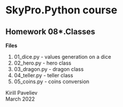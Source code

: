 # SkyPro.Python course
## Homework 08*.Classes

**Files**
1. 01_dice.py - values generation on a dice
2. 02_hero.py - hero class
3. 03_dragon.py - dragon class
4. 04_teller.py - teller class
5. 05_coins.py - coins conversion


Kirill Paveliev \
March 2022

